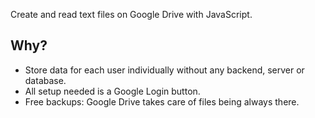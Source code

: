 Create and read text files on Google Drive with JavaScript.

## Why?
- Store data for each user individually without any backend, server or database.
- All setup needed is a Google Login button.
- Free backups: Google Drive takes care of files being always there.
